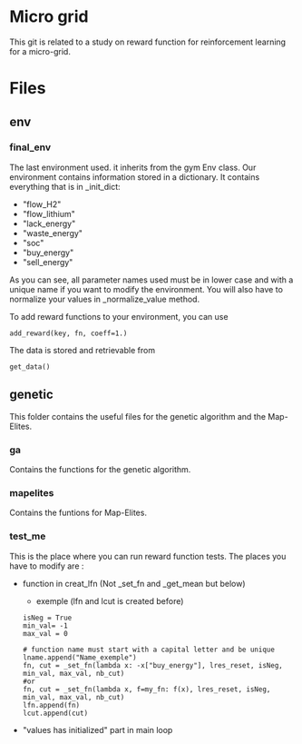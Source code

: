 # Micro grid
This git is related to a study on reward function for reinforcement learning for a micro-grid.

# Files
## env
### final_env
The last environment used. it inherits from the gym Env class.
Our environment contains information stored in a dictionary. It contains everything that is in _init_dict:
- "flow_H2"  
- "flow_lithium" 
- "lack_energy" 
- "waste_energy"  
- "soc"  
- "buy_energy"  
- "sell_energy"

As you can see, all parameter names used must be in lower case and with a unique name if you want to modify the environment.
You will also have to normalize your values in _normalize_value method.

To add reward functions to your environment, you can use 

    add_reward(key, fn, coeff=1.)
The data is stored and retrievable from 
        
    get_data()

## genetic
This folder contains the useful files for the genetic algorithm and the Map-Elites.
### ga
Contains the functions for the genetic algorithm.
### mapelites
Contains the funtions for Map-Elites.

### test_me
This is the place where you can run reward function tests.
The places you have to modify are : 
- function in creat_lfn (Not _set_fn and _get_mean but below)
	 - exemple (lfn and lcut is created before)
	 
	  isNeg = True
	  min_val= -1
	  max_val = 0
	  
	  # function name must start with a capital letter and be unique
      lname.append("Name_exemple")  
      fn, cut = _set_fn(lambda x: -x["buy_energy"], lres_reset, isNeg, min_val, max_val, nb_cut)  
      #or 
      fn, cut = _set_fn(lambda x, f=my_fn: f(x), lres_reset, isNeg, min_val, max_val, nb_cut)
      lfn.append(fn)  
      lcut.append(cut)
- "values has initialized" part in  main loop
